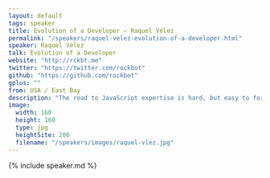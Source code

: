 ```yaml
---
layout: default
tags: speaker
title: Evolution of a Developer – Raquel Vélez
permalink: "/speakers/raquel-velez-evolution-of-a-developer.html"
speaker: Raquel Vélez
talk: Evolution of a Developer
website: "http://rckbt.me"
twitter: "https://twitter.com/rockbot"
github: "https://github.com/rockbot"
gplus: ""
from: USA / East Bay
description: "The road to JavaScript expertise is hard, but easy to forget. Let's go back to the beginning and work our way to the top, reminding ourselves of the struggle (but ultimate triumph!) of how we become the incredible developers we know we are. We'll talk about individual journeys, shared experiences, and the community that has brought us all together."
image: 
  width: 160
  height: 160
  type: jpg
  heightSite: 200
  filename: "/speakers/images/raquel-vlez.jpg"
---
```


{% include speaker.md %}
